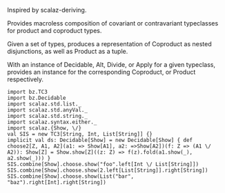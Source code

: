 Inspired by scalaz-deriving.

Provides macroless composition of covariant or contravariant
typeclasses for product and coproduct types.

Given a set of types, produces a representation of Coproduct as nested disjunctions,
as well as Product as a tuple.

With an instance of Decidable, Alt, Divide, or Apply for a given typeclass,
provides an instance for the corresponding Coproduct, or Product respectively.

```tut
import bz.TC3
import bz.Decidable
import scalaz.std.list._
import scalaz.std.anyVal._
import scalaz.std.string._
import scalaz.syntax.either._
import scalaz.{Show, \/}
val SIS = new TC3[String, Int, List[String]] {}
implicit val ds: Decidable[Show] = new Decidable[Show] { def choose2[Z, A1, A2](a1: => Show[A1], a2: =>Show[A2])(f: Z => (A1 \/ A2)): Show[Z] = Show.show[Z]((z: Z) => f(z).fold(a1.show(_), a2.show(_))) }
SIS.combine[Show].choose.show("foo".left[Int \/ List[String]])
SIS.combine[Show].choose.show(2.left[List[String]].right[String])
SIS.combine[Show].choose.show(List("bar", "baz").right[Int].right[String])
```
